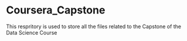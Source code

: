 # Coursera_Capstone
This respritory is used to store all the files related to the Capstone of the Data Science Course
